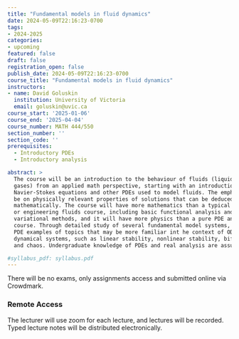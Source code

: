 ```yaml
---
title: "Fundamental models in fluid dynamics"
date: 2024-05-09T22:16:23-0700
tags:
- 2024-2025
categories:
- upcoming
featured: false
draft: false
registration_open: false
publish_date: 2024-05-09T22:16:23-0700
course_title: "Fundamental models in fluid dynamics"
instructors:
- name: David Goluskin
  institution: University of Victoria
  email: goluskin@uvic.ca
course_start: '2025-01-06'
course_end: '2025-04-04'
course_number: MATH 444/550
section_number: ''
section_code: ''
prerequisites:
  - Introductory PDEs
  - Introductory analysis

abstract: >
  The course will be an introduction to the behaviour of fluids (liquids and
  gases) from an applied math perspective, starting with an introduction to the
  Navier-Stokes equations and other PDEs used to model fluids. The emphasis will
  be on physically relevant properties of solutions that can be deduced
  mathematically. The course will have more mathematics than a typical physics
  or engineering fluids course, including basic functional analysis and
  variational methods, and it will have more physics than a pure PDE analysis
  course. Through detailed study of several fundamental model systems, we will
  PDE examples of topics that may be more familiar int he context of ODE
  dynamical systems, such as linear stability, nonlinear stability, bifurcations
  and chaos. Undergraduate knowledge of PDEs and real analysis are assumed.

#syllabus_pdf: syllabus.pdf
---
```

There will be no exams, only assignments access and submitted online via
Crowdmark.

### Remote Access
The lecturer will use zoom for each lecture, and lectures will be recorded.
Typed lecture notes will be distributed electronically.

